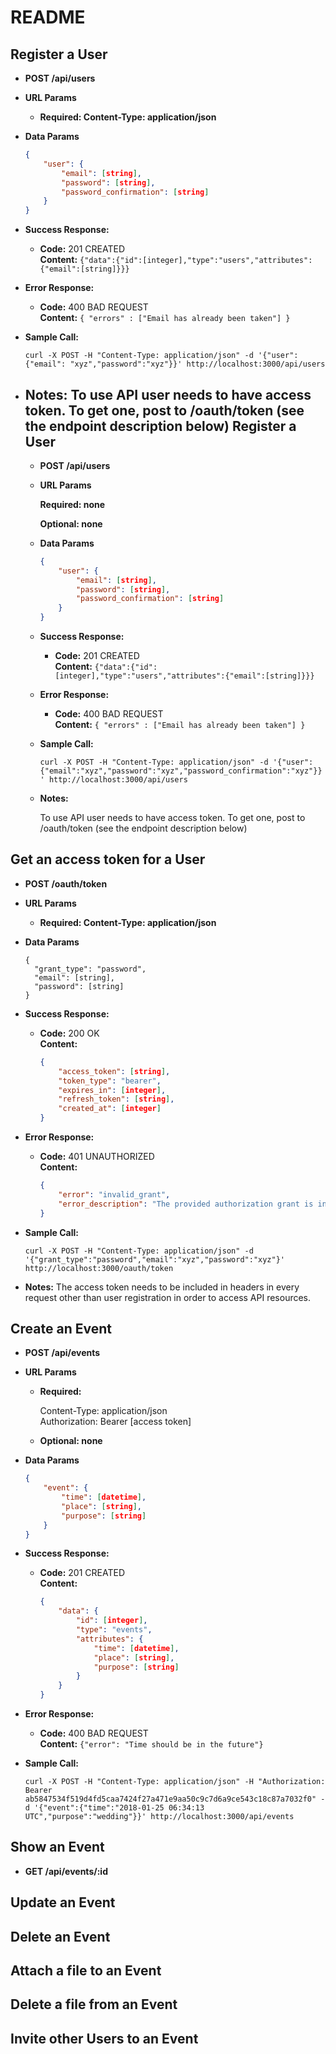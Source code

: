# README

**Register a User**
----

* **POST /api/users**
  
* **URL Params**

  * **Required: Content-Type: application/json**
    
* **Data Params**

  ```json
  {
      "user": {
          "email": [string],
          "password": [string],
          "password_confirmation": [string]
      }
  }
  ```


* **Success Response:**
  
  * **Code:** 201 CREATED <br />
    **Content:** `{"data":{"id":[integer],"type":"users","attributes":{"email":[string]}}}`
 
* **Error Response:**

  * **Code:** 400 BAD REQUEST <br />
    **Content:** `{ "errors" : ["Email has already been taken"] }`

* **Sample Call:**

  `curl -X POST -H "Content-Type: application/json" -d '{"user": {"email": "xyz","password":"xyz"}}' http://localhost:3000/api/users
`
* **Notes:**
  To use API user needs to have access token. To get one, post to /oauth/token (see the endpoint description below)
  **Register a User**
  ----
  
  * **POST /api/users**
    
  * **URL Params**
  
    **Required: none**
     
    **Optional: none**
  
  * **Data Params**
  
    ```json
    {
        "user": {
            "email": [string],
            "password": [string],
            "password_confirmation": [string]
        }
    }
    ```
  
  
  * **Success Response:**
    
    * **Code:** 201 CREATED <br />
      **Content:** `{"data":{"id":[integer],"type":"users","attributes":{"email":[string]}}}`
   
  * **Error Response:**
  
    * **Code:** 400 BAD REQUEST <br />
      **Content:** `{ "errors" : ["Email has already been taken"] }`
  
  * **Sample Call:**
  
    `curl -X POST -H "Content-Type: application/json" -d '{"user": {"email":"xyz","password":"xyz","password_confirmation":"xyz"}}' http://localhost:3000/api/users
  `
  * **Notes:**
  
    To use API user needs to have access token. To get one, post to /oauth/token (see the endpoint description below)
  
**Get an access token for a User**
----

* **POST /oauth/token**
  
* **URL Params**

  * **Required: Content-Type: application/json**

* **Data Params**

  ```
  {
    "grant_type": "password",
    "email": [string],
    "password": [string]
  }
  ```

* **Success Response:**
  
  * **Code:** 200 OK <br />
    **Content:** <br />
    ```json
    {
        "access_token": [string],
        "token_type": "bearer",
        "expires_in": [integer],
        "refresh_token": [string],
        "created_at": [integer]
    }
    ```
 
* **Error Response:**

  * **Code:** 401 UNAUTHORIZED <br />
    **Content:** <br />
    ```json
    {
        "error": "invalid_grant",
        "error_description": "The provided authorization grant is invalid, expired, revoked, does not match the redirection URI used in the authorization request, or was issued to another client."
    }
    ```
  
* **Sample Call:**

  `curl -X POST -H "Content-Type: application/json" -d '{"grant_type":"password","email":"xyz","password":"xyz"}' http://localhost:3000/oauth/token
`
* **Notes:**
  The access token needs to be included in headers 
  in every request other than user registration in order to 
  access API resources.
 
**Create an Event**
----

* **POST /api/events**
  
* **URL Params**

  * **Required:**
  
    Content-Type: application/json <br />
    Authorization: Bearer [access token]
   
  * **Optional: none**

* **Data Params**

  ```json
  {
      "event": {
          "time": [datetime],
          "place": [string],
          "purpose": [string]
      }
  }
  ```

* **Success Response:**
  
  * **Code:** 201 CREATED <br />
    **Content:** <br />
    ```json
    {
        "data": {
            "id": [integer],
            "type": "events",
            "attributes": {
                "time": [datetime],
                "place": [string],
                "purpose": [string]
            }
        }
    }
    ```
 
* **Error Response:**

  * **Code:** 400 BAD REQUEST <br />
    **Content:**
    `{"error": "Time should be in the future"}`
  
* **Sample Call:**

  `curl -X POST -H "Content-Type: application/json" -H "Authorization: Bearer ab5847534f519d4fd5caa7424f27a471e9aa50c9c7d6a9ce543c18c87a7032f0" -d '{"event":{"time":"2018-01-25 06:34:13 UTC","purpose":"wedding"}}' http://localhost:3000/api/events`
  
**Show an Event**
----

* **GET /api/events/:id**
  
**Update an Event**
----

**Delete an Event**
----

**Attach a file to an Event**
----

**Delete a file from an Event**
----

**Invite other Users to an Event**
----
